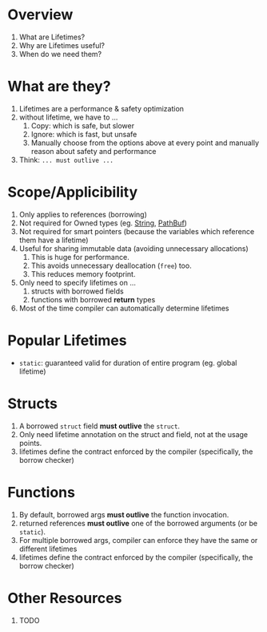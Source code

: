 # Overview

1. What are Lifetimes?
1. Why are Lifetimes useful?
1. When do we need them?

# What are they?

1. Lifetimes are a performance & safety optimization
1. without lifetime, we have to ...
    1. Copy: which is safe, but slower
    2. Ignore: which is fast, but unsafe
    3. Manually choose from the options above at every point and manually reason about safety and performance
1. Think: `... must outlive ...`



# Scope/Applicibility

1. Only applies to references (borrowing)
1. Not required for Owned types (eg. [String](https://doc.rust-lang.org/std/string/struct.String.html), [PathBuf](https://doc.rust-lang.org/stable/std/path/struct.PathBuf.html))
1. Not required for smart pointers (because the variables which reference them have a lifetime)
1. Useful for sharing immutable data (avoiding unnecessary allocations)
    1. This is huge for performance.
    1. This avoids unnecessary deallocation (`free`) too.
    1. This reduces memory footprint.
1. Only need to specify lifetimes on ...
    1. structs with borrowed fields
    1. functions with borrowed **return** types
1. Most of the time compiler can automatically determine lifetimes


# Popular Lifetimes

- `static`: guaranteed valid for duration of entire program (eg. global lifetime)


# Structs
1. A borrowed `struct` field **must outlive** the `struct`.
2. Only need lifetime annotation on the struct and field, not at the usage points.
3. lifetimes define the contract enforced by the compiler (specifically, the borrow checker)


# Functions
1. By default, borrowed args **must outlive** the function invocation.
1. returned references **must outlive** one of the borrowed arguments (or be `static`).
2. For multiple borrowed args, compiler can enforce they have the same or different lifetimes
3. lifetimes define the contract enforced by the compiler (specifically, the borrow checker)


# Other Resources

1. TODO
